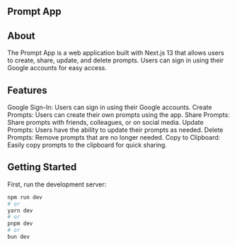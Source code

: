 ## Prompt App

## About

The Prompt App is a web application built with Next.js 13 that allows users to create, share, update, and delete prompts. Users can sign in using their Google accounts for easy access.

## Features

Google Sign-In: Users can sign in using their Google accounts.
Create Prompts: Users can create their own prompts using the app.
Share Prompts: Share prompts with friends, colleagues, or on social media.
Update Prompts: Users have the ability to update their prompts as needed.
Delete Prompts: Remove prompts that are no longer needed.
Copy to Clipboard: Easily copy prompts to the clipboard for quick sharing.

## Getting Started

First, run the development server:

```bash
npm run dev
# or
yarn dev
# or
pnpm dev
# or
bun dev

```
